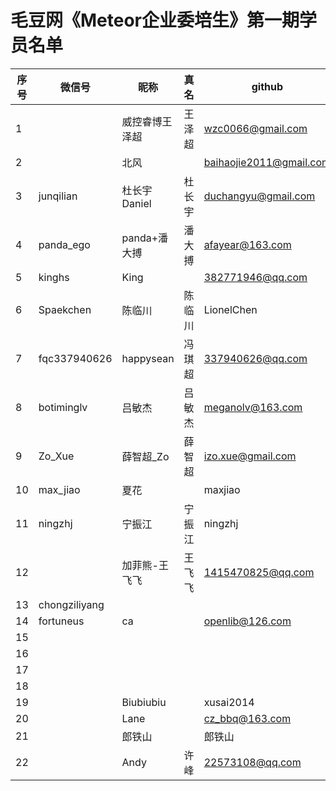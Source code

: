 # 毛豆网《Meteor企业委培生》第一期学员名单

|序号| 微信号  | 昵称   | 真名 | github | Moxtra |
|---|-------|-------|------|------|------|
|1||威控睿博王泽超|王泽超| wzc0066@gmail.com| wzc0066@gmail.com|
|2||北风||baihaojie2011@gmail.com| baihaojie2011@126.com|
|3|junqilian|杜长宇Daniel|杜长宇| duchangyu@gmail.com| changyudu@163.com|
|4|panda_ego|panda+潘大搏|潘大搏|afayear@163.com|afayear@163.com|
|5|kinghs|King||382771946@qq.com|382771946@qq.com|
|6|Spaekchen|陈临川|陈临川|LionelChen|lionelchen@outlook.com|
|7|fqc337940626|happysean|冯琪超| 337940626@qq.com |337940626@qq.com|
|8|botiminglv|吕敏杰|吕敏杰|meganolv@163.com|meganolv@163.com|
|9|Zo_Xue|薛智超_Zo|薛智超|izo.xue@gmail.com|izo.xue@gmail.com|
|10|max_jiao|夏花||maxjiao|maxjiao|
|11|ningzhj|宁振江|宁振江|ningzhj| ningzhj@126.com|
|12||加菲熊-王飞飞|王飞飞| 1415470825@qq.com|1415470825@qq.com|
|13|chongziliyang||||liyangth@126.com|
|14|fortuneus|ca||openlib@126.com|openlib@126.com |
|15|||||klbjlabs@gmail.com |
|16|||||zhaoic@163.com |
|17|||||douhengshan.kenny@gmail.com|
|18|||||masterzhiwei@gmail.com|
|19||Biubiubiu||xusai2014|13048699388@163.com|
|20||Lane||cz_bbq@163.com|andontest102@163.com|
|21||郎铁山||郎铁山|langtieshan|958326652@qq.com
|22| |Andy|许峰|22573108@qq.com|未注册|